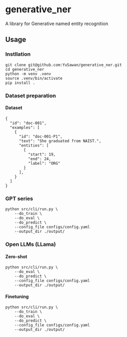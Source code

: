 # generative_ner
A library for Generative named entity recognition


## Usage

### Instllation
```
git clone git@github.com:YuSawan/generative_ner.git
cd generative_ner
python -m venv .venv
source .venv/bin/activate
pip install .
```

### Dataset preparation
#### Dataset
```
{
  "id": "doc-001",
  "examples": [
    {
      "id": "doc-001-P1",
      "text": "She graduated from NAIST.",
      "entities": [
        {
          "start": 19,
          "end": 24,
          "label": "ORG"
        }
      ],
    }
  ]
}
```


### GPT series
```
python src/cli/run.py \
    --do_train \
    --do_eval \
    --do_predict \
    --config_file configs/config.yaml
    --output_dir ./output/
```

### Open LLMs (LLama)
#### Zero-shot
```
python src/cli/run.py \
    --do_eval \
    --do_predict \
    --config_file configs/config.yaml
    --output_dir ./output/
```

#### Finetuning
```
python src/cli/run.py \
    --do_train \
    --do_eval \
    --do_predict \
    --config_file configs/config.yaml
    --output_dir ./output/
```
